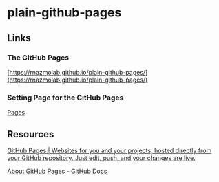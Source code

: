 # plain-github-pages

## Links

### The GitHub Pages

[https://rnazmolab.github.io/plain-github-pages/](https://rnazmolab.github.io/plain-github-pages/)

### Setting Page for the GitHub Pages

[Pages](https://github.com/rnazmolab/plain-github-pages/settings/pages)

## Resources

[GitHub Pages | Websites for you and your projects, hosted directly from your GitHub repository. Just edit, push, and your changes are live.](https://pages.github.com/)

[About GitHub Pages - GitHub Docs](https://docs.github.com/en/pages/getting-started-with-github-pages/about-github-pages)

